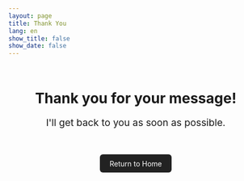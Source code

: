 ```yaml
---
layout: page
title: Thank You
lang: en
show_title: false
show_date: false
---
```


<div style="max-width: 600px; margin: 4rem auto; text-align: center;">
  <h1>Thank you for your message!</h1>
  <p style="font-size: 1.2rem; margin-top: 1rem;">
    I'll get back to you as soon as possible.
  </p>
  <a href="{{ '/' | relative_url }}" style="display: inline-block; margin-top: 2rem; padding: 0.6rem 1.2rem; background-color: #222; color: #fff; text-decoration: none; border-radius: 6px;">
    Return to Home
  </a>
</div>
